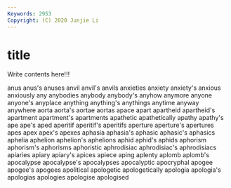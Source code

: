 ```yaml
---
Keywords: 2953
Copyright: (C) 2020 Junjie Li
---
```


# title

Write contents here!!!

anus 
anus's 
anuses 
anvil
anvil's 
anvils 
anxieties 
anxiety 
anxiety's 
anxious 
anxiously 
any 
anybodies 
anybody
anybody's 
anyhow 
anymore 
anyone 
anyone's 
anyplace 
anything 
anything's 
anythings 
anytime
anyway 
anywhere 
aorta 
aorta's 
aortae 
aortas 
apace 
apart 
apartheid 
apartheid's
apartment 
apartment's 
apartments 
apathetic 
apathetically 
apathy 
apathy's 
ape 
ape's 
aped
aperitif 
aperitif's 
aperitifs 
aperture 
aperture's 
apertures 
apes 
apex 
apex's 
apexes
aphasia 
aphasia's 
aphasic 
aphasic's 
aphasics 
aphelia 
aphelion 
aphelion's 
aphelions 
aphid
aphid's 
aphids 
aphorism 
aphorism's 
aphorisms 
aphoristic 
aphrodisiac 
aphrodisiac's 
aphrodisiacs 
apiaries
apiary 
apiary's 
apices 
apiece 
aping 
aplenty 
aplomb 
aplomb's 
apocalypse 
apocalypse's
apocalypses 
apocalyptic 
apocryphal 
apogee 
apogee's 
apogees 
apolitical 
apologetic 
apologetically 
apologia
apologia's 
apologias 
apologies 
apologise 
apologised 
